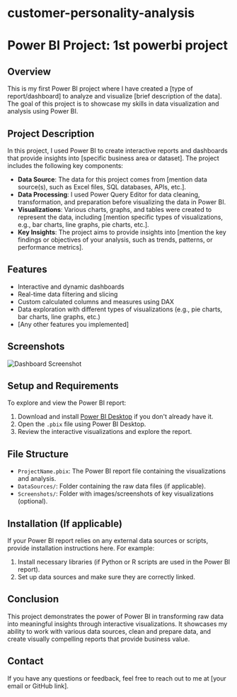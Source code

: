 ﻿# customer-personality-analysis
 # Power BI Project: 1st powerbi project

## Overview
This is my first Power BI project where I have created a [type of report/dashboard] to analyze and visualize [brief description of the data]. The goal of this project is to showcase my skills in data visualization and analysis using Power BI. 

## Project Description
In this project, I used Power BI to create interactive reports and dashboards that provide insights into [specific business area or dataset]. The project includes the following key components:
- **Data Source**: The data for this project comes from [mention data source(s), such as Excel files, SQL databases, APIs, etc.].
- **Data Processing**: I used Power Query Editor for data cleaning, transformation, and preparation before visualizing the data in Power BI.
- **Visualizations**: Various charts, graphs, and tables were created to represent the data, including [mention specific types of visualizations, e.g., bar charts, line graphs, pie charts, etc.].
- **Key Insights**: The project aims to provide insights into [mention the key findings or objectives of your analysis, such as trends, patterns, or performance metrics].

## Features
- Interactive and dynamic dashboards
- Real-time data filtering and slicing
- Custom calculated columns and measures using DAX
- Data exploration with different types of visualizations (e.g., pie charts, bar charts, line graphs, etc.)
- [Any other features you implemented]

## Screenshots
![Dashboard Screenshot](Screenshots/dashboard.png)


## Setup and Requirements
To explore and view the Power BI report:
1. Download and install [Power BI Desktop](https://powerbi.microsoft.com/desktop/) if you don't already have it.
2. Open the `.pbix` file using Power BI Desktop.
3. Review the interactive visualizations and explore the report.

## File Structure
- `ProjectName.pbix`: The Power BI report file containing the visualizations and analysis.
- `DataSources/`: Folder containing the raw data files (if applicable).
- `Screenshots/`: Folder with images/screenshots of key visualizations (optional).

## Installation (If applicable)
If your Power BI report relies on any external data sources or scripts, provide installation instructions here. For example:
1. Install necessary libraries (if Python or R scripts are used in the Power BI report).
2. Set up data sources and make sure they are correctly linked.

## Conclusion
This project demonstrates the power of Power BI in transforming raw data into meaningful insights through interactive visualizations. It showcases my ability to work with various data sources, clean and prepare data, and create visually compelling reports that provide business value.

## Contact
If you have any questions or feedback, feel free to reach out to me at [your email or GitHub link].


